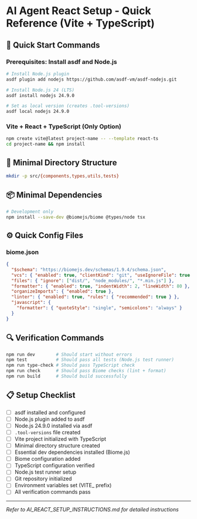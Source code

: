 # AI Agent React Setup - Quick Reference (Vite + TypeScript)

## 🚀 Quick Start Commands

### Prerequisites: Install asdf and Node.js

```bash
# Install Node.js plugin
asdf plugin add nodejs https://github.com/asdf-vm/asdf-nodejs.git

# Install Node.js 24 (LTS)
asdf install nodejs 24.9.0

# Set as local version (creates .tool-versions)
asdf local nodejs 24.9.0
```

### Vite + React + TypeScript (Only Option)

```bash
npm create vite@latest project-name -- --template react-ts
cd project-name && npm install
```

## 📁 Minimal Directory Structure

```bash
mkdir -p src/{components,types,utils,tests}
```

## 📦 Minimal Dependencies

```bash
# Development only
npm install --save-dev @biomejs/biome @types/node tsx
```

## ⚙️ Quick Config Files

### biome.json

```json
{
  "$schema": "https://biomejs.dev/schemas/1.9.4/schema.json",
  "vcs": { "enabled": true, "clientKind": "git", "useIgnoreFile": true },
  "files": { "ignore": ["dist/", "node_modules/", "*.min.js"] },
  "formatter": { "enabled": true, "indentWidth": 2, "lineWidth": 80 },
  "organizeImports": { "enabled": true },
  "linter": { "enabled": true, "rules": { "recommended": true } },
  "javascript": {
    "formatter": { "quoteStyle": "single", "semicolons": "always" }
  }
}
```

## 🔍 Verification Commands

```bash
npm run dev        # Should start without errors
npm test           # Should pass all tests (Node.js test runner)
npm run type-check # Should pass TypeScript check
npm run check      # Should pass Biome checks (lint + format)
npm run build      # Should build successfully
```

## 📋 Setup Checklist

- [ ] asdf installed and configured
- [ ] Node.js plugin added to asdf
- [ ] Node.js 24.9.0 installed via asdf
- [ ] `.tool-versions` file created
- [ ] Vite project initialized with TypeScript
- [ ] Minimal directory structure created
- [ ] Essential dev dependencies installed (Biome.js)
- [ ] Biome configuration added
- [ ] TypeScript configuration verified
- [ ] Node.js test runner setup
- [ ] Git repository initialized
- [ ] Environment variables set (VITE\_ prefix)
- [ ] All verification commands pass

---

_Refer to AI_REACT_SETUP_INSTRUCTIONS.md for detailed instructions_
